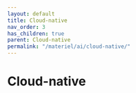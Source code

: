 ```yaml
---
layout: default
title: Cloud-native
nav_order: 3
has_children: true
parent: Cloud-native
permalink: "/materiel/ai/cloud-native/"
---
```


# Cloud-native
